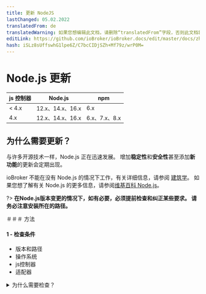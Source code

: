 ```yaml
---
title: 更新 NodeJS
lastChanged: 05.02.2022
translatedFrom: de
translatedWarning: 如果您想编辑此文档，请删除“translatedFrom”字段，否则此文档将再次自动翻译
editLink: https://github.com/ioBroker/ioBroker.docs/edit/master/docs/zh-cn/install/updatenode.md
hash: iSLz8sUffswhG1lpe6Z/C7bcCIDjSZh+Mf79z/wrP0M=
---
```

# Node.js 更新
| js 控制器 | Node.js | npm |
| ------ | ----------- | ------------- |
| < 4.x | 12.x、14.x、16.x | 6.x |
| 4.x | 12.x、14.x、16.x | 6.x、7.x、8.x |

## 为什么需要更新？
与许多开源技术一样，Node.js 正在迅速发展。
增加**稳定性**和**安全性**甚至添加**新功能**的更新会定期出现。

ioBroker 不能在没有 Node.js 的情况下工作，有关详细信息，请参阅 [建筑学](https://www.iobroker.net/#de/documentation/basics/architecture.md)。
如果您想了解有关 Node.js 的更多信息，请参阅[维基百科 Node.js](https://de.wikipedia.org/wiki/Node.js)。

?> **在Node.js版本变更的情况下，如有必要，必须提前检查和纠正某些要求。
请务必注意安装所在的路径。**

＃＃＃ 方法
#### 1 - 检查条件
- 版本和路径
- 操作系统
- js控制器
- 适配器

<details><summary>为什么需要检查？</summary>

- 哪个版本，最重要的是，安装位于哪个目录中

- 在 Raspi 环境中，经常使用基于“Debian jessie”或“Debian wheezy”的旧系统。对于他们来说，没有什么比 Nodejs 10 更高的了，如有必要，可以进行操作系统更新。

- 检查安装了哪个 js-controller 版本（在管理员的主机选项卡上也可见）。

对于 **before** js-controller 3.x 版本，请尽可能先更新 js-controller。最好至少3.2！例如，论坛中有这个[贡献](https://forum.iobroker.net/topic/42385/js-controller-3-2-jetzt-im-stable)。

- 为确保更新后没有不兼容或问题，您应该检查系统上的所有适配器并在必要时更新它们。

最好通过管理员、更改日志或相应适配器的 GitHub 中检查适配器自述文件，以查看已安装的适配器版本是否明确支持计划的 Node.js 版本。

</详情>

#### 2 - 创建备份
在对系统进行任何更改之前，必须创建备份。根据系统的不同，有不同的选项。建议使用 BackitUp Adapter 或命令行命令。
备份应该是最新的，这样就不会丢失任何数据。

#### 3 - 更新适配器
系统中使用的适配器应与新的 Node.js 版本兼容，如有必要，必须对其进行更新。

#### 4 - 停止 ioBroker
ioBroker 使用自己的控制台命令或系统服务管理停止

#### 5 - 检查进程是否仍在运行
这通常会终止所有进程。为了安全起见，您应该再次检查是否确实没有进程（适配器、备份）在运行。也可以使用“top”之类的工具来检查是否还有以“io”开头的进程。开始。

#### 6 - Node.js 更新
下一步是将 Node.js 更新到所需的新版本。
但是，更新根据安装的操作系统而有所不同，请参阅说明**注意**节点包管理器，简称`npm`，也会更新，这可能必须达到 js-controller 版本 3，具体取决于在要恢复到 npm v6.x 的 Node.js 版本上。从 js-controller 版本 4 开始，还支持 npm v7/8。

#### 7 - 检查版本和路径
更新完成后，再次检查路径和安装版本。

#### 8 - 运行 ioBroker 修复程序
由于 Node.js 的安装，如开头所述，对系统进行了一些更改，因此需要在之后运行 ioBroker 修复程序。
除其他外，这将恢复 ioBroker 操作所需的安全设置，并检查和更正所有授权。

#### 9 - 启动 ioBroker
一些使用的 JavaScript 模块包含必须编译的部分。此过程在安装期间进行。
通过编译这些模块绑定到 Node.js 版本。更新后，必须重新编译这些部分。
从 js-controller 版本 3.0 开始，尝试识别包含此类部件的适配器并自动执行重建。
此过程可能需要一些时间，并且受影响的适配器可能会重新启动多次。

<details><summary>自动重建</summary>

ioBroker 会自动尝试检测由于需要更新而无法启动的适配器。这样做的方式是识别典型的错误消息，并且 ioBroker 会尝试相应地更新。首先，对受影响的适配器执行“重建”，如果这没有帮助，则更新适配器依赖项。因此，适配器可能会重新启动几次。请在这里耐心等待！仅当适配器保持红色并且日志显示重建不起作用时才变为活动状态！

</详情>

<details><summary>手动重建</summary>

如果自动重建不起作用，可以手动执行，请参阅故障排除。

</详情>

<details><summary>特殊情况（例如串口）</summary>

不幸的是，在某些特殊情况下，上述选项也不进行重建，其中之一是串行端口。

日志可能看起来像这样（在所有重建尝试之后）。

<details><summary>日志</summary>

![日志](../../de/install/media/Log-Update_NodeJS.jpg)

</详情>

还有其他错误消息，但它们都归结为同一件事。
最简单的选择是在 **正确的** 目录中手动重建。
在这种情况下，查找带有“绑定”的目录 - 上面是 */opt/iobroker/node_modules/serialport/node_modules/bindings ...* 在较新的版本上，它也可以是 */opt/iobroker/node_modules/serialport /node_modules /@serialport/bindings*.

然后切换到这个目录，执行`npm install --production`。然后再次重新启动适配器。

另一种情况是带有画布模块的适配器（可能是 echarts 或 Mihome-vacuum），可能会出现问题。

</详情>

## Debian/Ubuntu 指南
#### 1 - 检查版本和路径
```
which nodejs node npm && nodejs -v && node -v && npm -v
```

- 输出

```
/usr/bin/nodejs
/usr/bin/node
/usr/bin/npm
v14.18.3
v14.18.3
6.14.15
```

#### 2 - 备份
```
iobroker backup
```

- 替代[可能性](https://www.iobroker.net/#de/documentation/config/backup.md)

#### 3 - 更新适配器
- 说明可在 [管理适配器](https://www.iobroker.net/#de/documentation/tutorial/adapter.md) 下找到

#### 4 - 停止 ioBroker
```
iobroker stop
```

#### 5 - 检查 ioBroker 进程
```
ps aux | grep 'io\|PID'
```

- 和

```
ps aux | grep 'backup\|PID'
```

- 如果进程仍在运行

```
sudo kill -9 <ProzessID>
```

#### 6 - Node.JS 更新
- [Node.Js] 的详细信息（https://github.com/nodesource/distributions#installation-instructions）

```
curl -sL https://deb.nodesource.com/setup_14.x | sudo -E bash -
sudo apt install -y nodejs
```

- 对于 Node.js 16，只需将 URL 中的 14 替换为 16。

#### 7 - 检查版本/路径
```
which nodejs node npm && nodejs -v && node -v && npm -v
```

#### 8 - 运行 iobroker 修复程序
```
iobroker fix
```

#### 9 - 启动 ioBroker
```
 iobroker start
 ```

## 适用于 Windows 的说明
#### 1 - 检查版本（Windows 键 + R）
```
cmd.exe /C node -v & pause
```

#### 2 - 备份
```
iobroker backup
```

- 替代[可能性](https://www.iobroker.net/#de/documentation/config/backup.md)

#### 3 - 更新适配器
- 说明可在 [管理适配器](https://www.iobroker.net/#de/documentation/tutorial/adapter.md) 下找到

#### 4- 文件夹备份：
```
C:\Program Files\iobroker\deinhostname\nodejs
```

#### 5 - 停止 iobroker
```
iobroker stop
```

#### 6 - Node.js 更新
- 将 [Node.js](https://nodejs.org) 下载为存档，而不是 msi 文件
- 解压缩下载并将整个文件夹复制到现有文件夹：

```
C:\Program Files\iobroker\deinhostname\nodejs
```

- 将 **nodevars.bat** 文件从备份副本复制回文件夹：

```
C:\Program Files\iobroker\deinhostname\nodejs
```

#### 7 - 检查版本
```
cmd.exe /C node -v & pause
```

#### 8 - 运行 iobroker 修复程序
```
iobroker fix
```

#### 9 - 启动 ioBroker
```
iobroker start
```

## Docker 使用说明
- Node.js 通常通过将容器更新到新版本的 [Docker Image](https://hub.docker.com/r/buanet/iobroker/tags) 来完成。
- 有关 iobroker 容器的详细程序和更多详细信息，请参见 [buanet](https://smarthome.buanet.de/2020/10/iobroker-docker-container-updates-upgrades/)。

＃＃ 故障排除
### 手动重建
- 为此有

```
iobroker rebuild <adaptername>
```

- 如果这还不够

```
iobroker rebuild <adaptername> --install
```

- 只需在 shell 中手动运行它。理想情况下，一切都应该自动完成。

＃ 注意
?> 只要 js 控制器低于版本 4，[ioBroker 修复程序](https://www.iobroker.net/#de/documentation/install/linux.md) 也必须在主要版本中使用 Node.js 更新执行。
使用版本 4 中的未来 js 控制器，重建是完全自动处理的。
然后不再支持手动重建。
